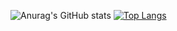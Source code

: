 ![Anurag's GitHub stats](https://github-readme-stats.vercel.app/api?username=DavidAMaldonadoH&show_icons=true&theme=dracula&count_private=true)
[![Top Langs](https://github-readme-stats.vercel.app/api/top-langs/?username=DavidAMaldonadoH&langs_count=8)](https://github.com/DavidAMaldonadoH/github-readme-stats)
<!--
**DavidAMaldonadoH/DavidAMaldonadoH** is a ✨ _special_ ✨ repository because its `README.md` (this file) appears on your GitHub profile.

Here are some ideas to get you started:

- 🔭 I’m currently working on ...
- 🌱 I’m currently learning ...
- 👯 I’m looking to collaborate on ...
- 🤔 I’m looking for help with ...
- 💬 Ask me about ...
- 📫 How to reach me: ...
- 😄 Pronouns: ...
- ⚡ Fun fact: ...
-->
